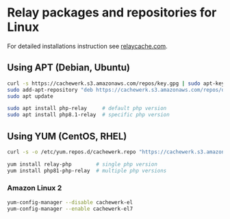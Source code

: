 # Relay packages and repositories for Linux

For detailed installations instruction see [relaycache.com](https://relaycache.com/docs/installation).

## Using APT (Debian, Ubuntu)

```bash
curl -s https://cachewerk.s3.amazonaws.com/repos/key.gpg | sudo apt-key add -
sudo add-apt-repository "deb https://cachewerk.s3.amazonaws.com/repos/deb $(lsb_release -cs) main"
sudo apt update

sudo apt install php-relay     # default php version
sudo apt install php8.1-relay  # specific php version
```

## Using YUM (CentOS, RHEL)

```bash
curl -s -o /etc/yum.repos.d/cachewerk.repo "https://cachewerk.s3.amazonaws.com/repos/rpm/el.repo"

yum install relay-php        # single php version
yum install php81-php-relay  # multiple php versions
```

### Amazon Linux 2

```bash
yum-config-manager --disable cachewerk-el
yum-config-manager --enable cachewerk-el7
```
